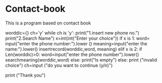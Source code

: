 # Contact-book
This is a program based on contact book

worddic={}
ch='y'
while ch is 'y':
   print("1.insert new phone no.")
   print("2.Search Name")
   x=int(int("Enter your choice"))
   if x is 1:
      word= input("enter the phone number:").lower ()
      meaning=input("enter the name:").lower()
      insertrecord(worddic,word, meaning)
elif x is 2:
   if Len(worddic)>0:
     word=input("enter the phone number").lower()
     searchmeaning(worddic,word)
    else:
      print("Is empty")
    else:
      print ("invalid choice")
    ch=input ("do you want to continue (y/n)")
 
print ("Thank you")
